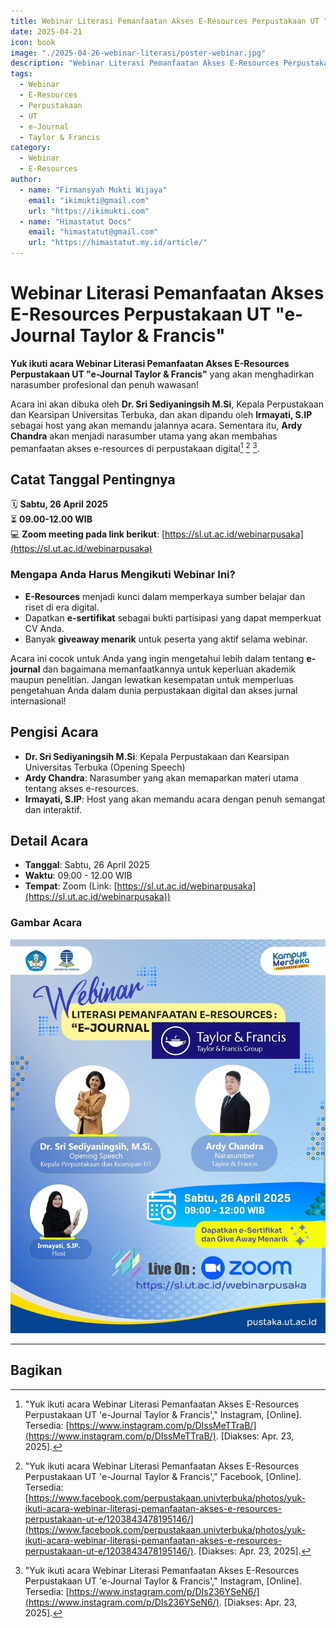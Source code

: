 ```yaml
---
title: Webinar Literasi Pemanfaatan Akses E-Resources Perpustakaan UT "e-Journal Taylor & Francis" - 26 April 2025
date: 2025-04-21
icon: book
image: "./2025-04-26-webinar-literasi/poster-webinar.jpg"
description: "Webinar Literasi Pemanfaatan Akses E-Resources Perpustakaan UT 'e-Journal Taylor & Francis' pada tanggal 26 April 2025. Bergabunglah untuk memperluas pengetahuan Anda tentang akses e-resources di perpustakaan digital."
tags:
  - Webinar
  - E-Resources
  - Perpustakaan
  - UT
  - e-Journal
  - Taylor & Francis
category:
  - Webinar
  - E-Resources
author:
  - name: "Firmansyah Mukti Wijaya"
    email: "ikimukti@gmail.com"
    url: "https://ikimukti.com"
  - name: "Himastatut Docs"
    email: "himastatut@gmail.com"
    url: "https://himastatut.my.id/article/"
---
```


# Webinar Literasi Pemanfaatan Akses E-Resources Perpustakaan UT "e-Journal Taylor & Francis"

**Yuk ikuti acara Webinar Literasi Pemanfaatan Akses E-Resources Perpustakaan UT "e-Journal Taylor & Francis"** yang akan menghadirkan narasumber profesional dan penuh wawasan!

Acara ini akan dibuka oleh **Dr. Sri Sediyaningsih M.Si**, Kepala Perpustakaan dan Kearsipan Universitas Terbuka, dan akan dipandu oleh **Irmayati, S.IP** sebagai host yang akan memandu jalannya acara. Sementara itu, **Ardy Chandra** akan menjadi narasumber utama yang akan membahas pemanfaatan akses e-resources di perpustakaan digital[^1] [^2] [^3].

## Catat Tanggal Pentingnya

🗓️ **Sabtu, 26 April 2025**  
⏳ **09.00-12.00 WIB**  
💻 **Zoom meeting pada link berikut**: [https://sl.ut.ac.id/webinarpusaka](https://sl.ut.ac.id/webinarpusaka)

### Mengapa Anda Harus Mengikuti Webinar Ini?

- **E-Resources** menjadi kunci dalam memperkaya sumber belajar dan riset di era digital.
- Dapatkan **e-sertifikat** sebagai bukti partisipasi yang dapat memperkuat CV Anda.
- Banyak **giveaway menarik** untuk peserta yang aktif selama webinar.

Acara ini cocok untuk Anda yang ingin mengetahui lebih dalam tentang **e-journal** dan bagaimana memanfaatkannya untuk keperluan akademik maupun penelitian. Jangan lewatkan kesempatan untuk memperluas pengetahuan Anda dalam dunia perpustakaan digital dan akses jurnal internasional!

## Pengisi Acara

- **Dr. Sri Sediyaningsih M.Si**: Kepala Perpustakaan dan Kearsipan Universitas Terbuka (Opening Speech)
- **Ardy Chandra**: Narasumber yang akan memaparkan materi utama tentang akses e-resources.
- **Irmayati, S.IP**: Host yang akan memandu acara dengan penuh semangat dan interaktif.

## Detail Acara

- **Tanggal**: Sabtu, 26 April 2025
- **Waktu**: 09.00 - 12.00 WIB
- **Tempat**: Zoom (Link: [https://sl.ut.ac.id/webinarpusaka](https://sl.ut.ac.id/webinarpusaka))

### Gambar Acara

![Webinar Poster](./2025-04-21-webinar-literasi/poster-webinar.jpg)

---

[^1]: "Yuk ikuti acara Webinar Literasi Pemanfaatan Akses E-Resources Perpustakaan UT 'e-Journal Taylor & Francis'," Instagram, [Online]. Tersedia: [https://www.instagram.com/p/DIssMeTTraB/](https://www.instagram.com/p/DIssMeTTraB/). [Diakses: Apr. 23, 2025].
[^2]: "Yuk ikuti acara Webinar Literasi Pemanfaatan Akses E-Resources Perpustakaan UT 'e-Journal Taylor & Francis'," Facebook, [Online]. Tersedia: [https://www.facebook.com/perpustakaan.univterbuka/photos/yuk-ikuti-acara-webinar-literasi-pemanfaatan-akses-e-resources-perpustakaan-ut-e/1203843478195146/](https://www.facebook.com/perpustakaan.univterbuka/photos/yuk-ikuti-acara-webinar-literasi-pemanfaatan-akses-e-resources-perpustakaan-ut-e/1203843478195146/). [Diakses: Apr. 23, 2025].
[^3]: "Yuk ikuti acara Webinar Literasi Pemanfaatan Akses E-Resources Perpustakaan UT 'e-Journal Taylor & Francis'," Instagram, [Online]. Tersedia: [https://www.instagram.com/p/DIs236YSeN6/](https://www.instagram.com/p/DIs236YSeN6/). [Diakses: Apr. 23, 2025].

## Bagikan

<Share colorful />
<GitContributors />
<GitChangelog />